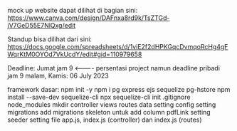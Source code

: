 mock up website dapat dilihat di bagian sini:
https://www.canva.com/design/DAFnxa8rd9k/TsZTGd-jV7GeD55E7NlQxg/edit

Standup bisa dilihat dari sini:
https://docs.google.com/spreadsheets/d/1viE2f2dHPKGqcDvmqoRcHg4gFWqrKtM0OYOd7VkUcdY/edit#gid=110979658

Deadline: Jumat jam 9 <---- persentasi project
namun deadline pribadi jam 9 malam, Kamis: 06 July 2023

framework dasar:
npm init -y
npm i pg express ejs sequelize pg-hstore
npm install --save-dev sequelize-cli
npx sequelize-cli init
.gitignore node_modules
mkdir controller views routes data
setting config
setting migrations
add migrations skeleton untuk add column pdfLink
setting seeder
setting file app.js, index.js (controller) dan index.js (routes)